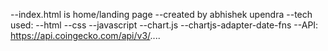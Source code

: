 --index.html is home/landing page
--created by abhishek upendra
--tech used:
      --html
      --css
      --javascript
      --chart.js
      --chartjs-adapter-date-fns
      --API: https://api.coingecko.com/api/v3/....
